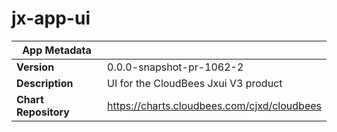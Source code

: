 # jx-app-ui

|App Metadata||
|---|---|
| **Version** | 0.0.0-snapshot-pr-1062-2 |
| **Description** | UI for the CloudBees Jxui V3 product |
| **Chart Repository** | https://charts.cloudbees.com/cjxd/cloudbees |
